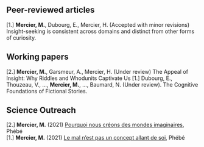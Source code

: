 ## Peer-reviewed articles

[1.] **Mercier, M.**, Dubourg, E., Mercier, H. (Accepted with minor revisions) Insight-seeking is consistent across domains and distinct from other forms of curiosity. 

  
## Working papers

[2.] **Mercier, M.**, Garsmeur, A., Mercier, H. (Under review) The Appeal of Insight: Why Riddles and Whodunits Captivate Us
[1.] Dubourg, E., Thouzeau, V., ..., **Mercier, M.**, ..., Baumard, N. (Under review). The Cognitive Foundations of Fictional
Stories.  

  
## Science Outreach

[2.] **Mercier, M.** (2021) [Pourquoi nous créons des mondes imaginaires](https://www.lepoint.fr/monde/phebe-pourquoi-nous-creons-des-mondes-imaginaires-07-09-2021-2441949_24.php), Phébé  
[1.] **Mercier, M.** (2021) [Le mal n’est pas un concept allant de soi](https://www.lepoint.fr/monde/phebe-le-mal-n-est-pas-un-concept-allant-de-soi-27-07-2021-2436938_24.php), Phébé